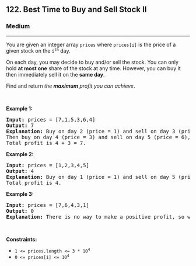 <h2>122. Best Time to Buy and Sell Stock II</h2><h3>Medium</h3><hr><div style="user-select: auto;"><p style="user-select: auto;">You are given an integer array <code style="user-select: auto;">prices</code> where <code style="user-select: auto;">prices[i]</code> is the price of a given stock on the <code style="user-select: auto;">i<sup style="user-select: auto;">th</sup></code> day.</p>

<p style="user-select: auto;">On each day, you may decide to buy and/or sell the stock. You can only hold <strong style="user-select: auto;">at most one</strong> share of the stock at any time. However, you can buy it then immediately sell it on the <strong style="user-select: auto;">same day</strong>.</p>

<p style="user-select: auto;">Find and return <em style="user-select: auto;">the <strong style="user-select: auto;">maximum</strong> profit you can achieve</em>.</p>

<p style="user-select: auto;">&nbsp;</p>
<p style="user-select: auto;"><strong style="user-select: auto;">Example 1:</strong></p>

<pre style="user-select: auto;"><strong style="user-select: auto;">Input:</strong> prices = [7,1,5,3,6,4]
<strong style="user-select: auto;">Output:</strong> 7
<strong style="user-select: auto;">Explanation:</strong> Buy on day 2 (price = 1) and sell on day 3 (price = 5), profit = 5-1 = 4.
Then buy on day 4 (price = 3) and sell on day 5 (price = 6), profit = 6-3 = 3.
Total profit is 4 + 3 = 7.
</pre>

<p style="user-select: auto;"><strong style="user-select: auto;">Example 2:</strong></p>

<pre style="user-select: auto;"><strong style="user-select: auto;">Input:</strong> prices = [1,2,3,4,5]
<strong style="user-select: auto;">Output:</strong> 4
<strong style="user-select: auto;">Explanation:</strong> Buy on day 1 (price = 1) and sell on day 5 (price = 5), profit = 5-1 = 4.
Total profit is 4.
</pre>

<p style="user-select: auto;"><strong style="user-select: auto;">Example 3:</strong></p>

<pre style="user-select: auto;"><strong style="user-select: auto;">Input:</strong> prices = [7,6,4,3,1]
<strong style="user-select: auto;">Output:</strong> 0
<strong style="user-select: auto;">Explanation:</strong> There is no way to make a positive profit, so we never buy the stock to achieve the maximum profit of 0.
</pre>

<p style="user-select: auto;">&nbsp;</p>
<p style="user-select: auto;"><strong style="user-select: auto;">Constraints:</strong></p>

<ul style="user-select: auto;">
	<li style="user-select: auto;"><code style="user-select: auto;">1 &lt;= prices.length &lt;= 3 * 10<sup style="user-select: auto;">4</sup></code></li>
	<li style="user-select: auto;"><code style="user-select: auto;">0 &lt;= prices[i] &lt;= 10<sup style="user-select: auto;">4</sup></code></li>
</ul>
</div>